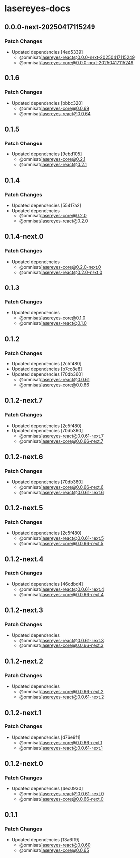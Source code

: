 # lasereyes-docs

## 0.0.0-next-20250417115249

### Patch Changes

- Updated dependencies [4ed5339]
  - @omnisat/lasereyes-react@0.0.0-next-20250417115249
  - @omnisat/lasereyes-core@0.0.0-next-20250417115249

## 0.1.6

### Patch Changes

- Updated dependencies [bbbc320]
  - @omnisat/lasereyes-core@0.0.69
  - @omnisat/lasereyes-react@0.0.64

## 0.1.5

### Patch Changes

- Updated dependencies [9ebd105]
  - @omnisat/lasereyes-core@0.2.1
  - @omnisat/lasereyes-react@0.2.1

## 0.1.4

### Patch Changes

- Updated dependencies [55417a2]
- Updated dependencies
  - @omnisat/lasereyes-core@0.2.0
  - @omnisat/lasereyes-react@0.2.0

## 0.1.4-next.0

### Patch Changes

- Updated dependencies
  - @omnisat/lasereyes-core@0.2.0-next.0
  - @omnisat/lasereyes-react@0.2.0-next.0

## 0.1.3

### Patch Changes

- Updated dependencies
  - @omnisat/lasereyes-core@0.1.0
  - @omnisat/lasereyes-react@0.1.0

## 0.1.2

### Patch Changes

- Updated dependencies [2c5f480]
- Updated dependencies [b7cc8e8]
- Updated dependencies [70db360]
  - @omnisat/lasereyes-react@0.0.61
  - @omnisat/lasereyes-core@0.0.66

## 0.1.2-next.7

### Patch Changes

- Updated dependencies [2c5f480]
- Updated dependencies [70db360]
  - @omnisat/lasereyes-react@0.0.61-next.7
  - @omnisat/lasereyes-core@0.0.66-next.7

## 0.1.2-next.6

### Patch Changes

- Updated dependencies [70db360]
  - @omnisat/lasereyes-core@0.0.66-next.6
  - @omnisat/lasereyes-react@0.0.61-next.6

## 0.1.2-next.5

### Patch Changes

- Updated dependencies [2c5f480]
  - @omnisat/lasereyes-react@0.0.61-next.5
  - @omnisat/lasereyes-core@0.0.66-next.5

## 0.1.2-next.4

### Patch Changes

- Updated dependencies [46cdbd4]
  - @omnisat/lasereyes-react@0.0.61-next.4
  - @omnisat/lasereyes-core@0.0.66-next.4

## 0.1.2-next.3

### Patch Changes

- Updated dependencies
  - @omnisat/lasereyes-react@0.0.61-next.3
  - @omnisat/lasereyes-core@0.0.66-next.3

## 0.1.2-next.2

### Patch Changes

- Updated dependencies
  - @omnisat/lasereyes-core@0.0.66-next.2
  - @omnisat/lasereyes-react@0.0.61-next.2

## 0.1.2-next.1

### Patch Changes

- Updated dependencies [d76e9f1]
  - @omnisat/lasereyes-core@0.0.66-next.1
  - @omnisat/lasereyes-react@0.0.61-next.1

## 0.1.2-next.0

### Patch Changes

- Updated dependencies [4ec0930]
  - @omnisat/lasereyes-react@0.0.61-next.0
  - @omnisat/lasereyes-core@0.0.66-next.0

## 0.1.1

### Patch Changes

- Updated dependencies [13a6ff9]
  - @omnisat/lasereyes-react@0.0.60
  - @omnisat/lasereyes-core@0.0.65
